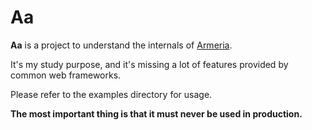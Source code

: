# Aa

**Aa** is a project to understand the internals of [Armeria](https://armeria.dev/).

It's my study purpose, and it's missing a lot of features provided by common web frameworks.

Please refer to the examples directory for usage.

**The most important thing is that it must never be used in production.**
